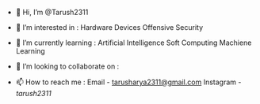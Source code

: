 - 👋 Hi, I’m @Tarush2311

- 👀 I’m interested in :
          Hardware Devices
          Offensive Security
          
- 🌱 I’m currently learning :
          Artificial Intelligence
          Soft Computing
          Machiene Learning
          
- 💞️ I’m looking to collaborate on :

- 📫 How to reach me :
        Email - tarusharya2311@gmail.com
        Instagram - _tarush2311_

<!---
Tarush2311/Tarush2311 is a ✨ special ✨ repository because its `README.md` (this file) appears on your GitHub profile.
You can click the Preview link to take a look at your changes.
--->
